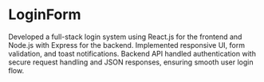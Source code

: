 # LoginForm
Developed a full-stack login system using React.js for the frontend and Node.js with Express for the backend. Implemented responsive UI, form validation, and toast notifications. Backend API handled authentication with secure request handling and JSON responses, ensuring smooth user login flow.
